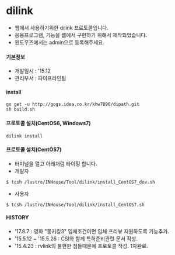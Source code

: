 # dilink
- 웹에서 사용하기위한 dilink 프로토콜입니다.
- 응용프로그램, 기능을 웹에서 구현하기 위해서 제작되었습니다.
- 윈도우즈에서는 admin으로 등록해주세요.

#### 기본정보
- 개발일시 : '15.12
- 관리부서 : 파이프라인팀

#### install
```
go get -u http://gogs.idea.co.kr/khw7096/dipath.git
sh build.sh
```

#### 프로토콜 설치(CentOS6, Windows7)
```
dilink install
```

#### 프로토콜 설치(CentOS7)
- 터미널을 열고 아래처럼 타이핑 합니다.
- 개발자

```
$ tcsh /lustre/INHouse/Tool/dilink/install_CentOS7_dev.sh
```

- 사용자

```
$ tcsh /lustre/INHouse/Tool/dilink/install_CentOS7.sh
```

#### HISTORY
- '17.8.7 : 영화 "몽키킹3" 입체조건이면 입체 프리뷰 지원하도록 기능추가.
- '15.5.12 ~ '15.5.26 : CSI와 함께 특허준비관련 문서 작성.
- '15.4.23 : rvlink의 불편한 점들때문에 프로토콜 작성. 1차완료.
